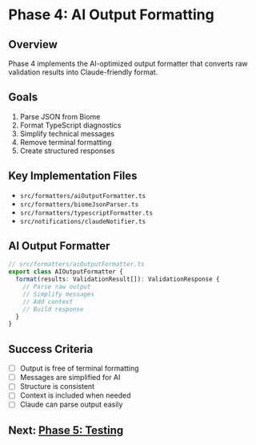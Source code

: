 # Phase 4: AI Output Formatting

## Overview

Phase 4 implements the AI-optimized output formatter that converts raw validation results into Claude-friendly format.

## Goals

1. Parse JSON from Biome
2. Format TypeScript diagnostics
3. Simplify technical messages
4. Remove terminal formatting
5. Create structured responses

## Key Implementation Files

- `src/formatters/aiOutputFormatter.ts`
- `src/formatters/biomeJsonParser.ts`
- `src/formatters/typescriptFormatter.ts`
- `src/notifications/claudeNotifier.ts`

## AI Output Formatter

```typescript
// src/formatters/aiOutputFormatter.ts
export class AIOutputFormatter {
  format(results: ValidationResult[]): ValidationResponse {
    // Parse raw output
    // Simplify messages
    // Add context
    // Build response
  }
}
```

## Success Criteria

- [ ] Output is free of terminal formatting
- [ ] Messages are simplified for AI
- [ ] Structure is consistent
- [ ] Context is included when needed
- [ ] Claude can parse output easily

## Next: [Phase 5: Testing](./phase-5-testing.md)
